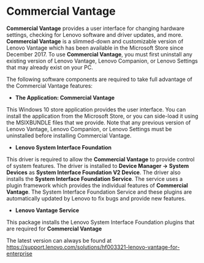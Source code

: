 # Commercial Vantage

**Commercial Vantage** provides a user interface for changing hardware settings, checking for Lenovo software and driver updates, and more. **Commercial Vantage** is a slimmed-down and customizable version of Lenovo Vantage which has been available in the Microsoft Store since December 2017. To use **Commercial Vantage**, you must first uninstall any existing version of Lenovo Vantage, Lenovo Companion, or Lenovo Settings that may already exist on your PC.

The following software components are required to take full advantage of the Commercial Vantage features:

- **The Application: Commercial Vantage**

This Windows 10 store application provides the user interface. You can install the application from the Microsoft Store, or you can side-load it using the MSIXBUNDLE files that we provide. Note that any previous version of Lenovo Vantage, Lenovo Companion, or Lenovo Settings must be uninstalled before installing Commercial Vantage.

- **Lenovo System Interface Foundation**

This driver is required to allow the **Commercial Vantage** to provide control of system features. The driver is installed to **Device Manager -> System Devices** as **System Interface Foundation V2 Device**. The driver also installs the **System Interface Foundation Service**. The service uses a plugin framework which provides the individual features of **Commercial Vantage**. The System Interface Foundation Service and these plugins are automatically updated by Lenovo to fix bugs and provide new features.

- **Lenovo Vantage Service**

This package installs the Lenovo System Interface Foundation plugins that are required for **Commercial Vantage**

The latest version can always be found at <https://support.lenovo.com/solutions/hf003321-lenovo-vantage-for-enterprise>
